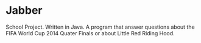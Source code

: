 # Jabber
School Project. Written in Java. A program that answer questions about the FIFA World Cup 2014 Quater Finals or about Little Red Riding Hood.

